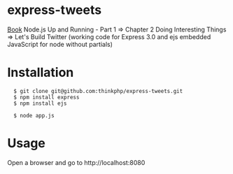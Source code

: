 # express-tweets

[Book] Node.js Up and Running - Part 1 => Chapter 2 Doing Interesting Things => Let's Build Twitter (working code for Express 3.0 and ejs embedded JavaScript for node without partials)

# Installation

```
  $ git clone git@github.com:thinkphp/express-tweets.git
  $ npm install express
  $ npm install ejs

  $ node app.js
```

# Usage

  Open a browser and go to http://localhost:8080

[Book]: http://shop.oreilly.com/product/0636920015956.do



